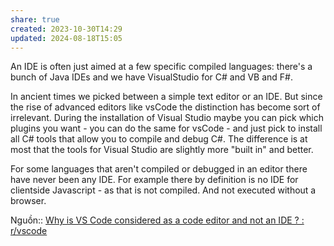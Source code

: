 ```yaml
---
share: true
created: 2023-10-30T14:29
updated: 2024-08-18T15:05
---
```

An IDE is often just aimed at a few specific compiled languages: there's a bunch of Java IDEs and we have VisualStudio for C# and VB and F#.    

In ancient times we picked between a simple text editor or an IDE. But since the rise of advanced editors like vsCode the distinction has become sort of irrelevant. During the installation of Visual Studio maybe you can pick which plugins you want - you can do the same for vsCode - and just pick to install all C# tools that allow you to compile and debug C#. The difference is at most that the tools for Visual Studio are slightly more "built in" and better.

For some languages that aren't compiled or debugged in an editor there have never been any IDE. For example there by definition is no IDE for clientside Javascript - as that is not compiled. And not executed without a browser.

Nguồn:: [Why is VS Code considered as a code editor and not an IDE ? : r/vscode](https://www.reddit.com/r/vscode/comments/1c2akco/comment/kz91o70/)